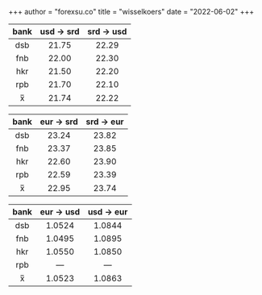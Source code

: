 +++
author = "forexsu.co"
title = "wisselkoers"
date = "2022-06-02"
+++

bank|usd → srd|srd → usd
:-----:|:-----:|:-----:
dsb  |21.75|22.29
fnb  |22.00|22.30
hkr  |21.50|22.20
rpb  |21.70|22.10
x̅|21.74|22.22

bank|eur → srd|srd → eur
:-----:|:-----:|:-----:
dsb  |23.24|23.82
fnb  |23.37|23.85
hkr  |22.60|23.90
rpb  |22.59|23.39
x̅|22.95|23.74

bank|eur → usd|usd → eur
:-----:|:-----:|:-----:
dsb  |1.0524|1.0844
fnb  |1.0495|1.0895
hkr  |1.0550|1.0850
rpb  |—|—
x̅|1.0523|1.0863
